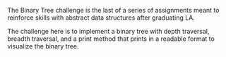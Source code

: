 The Binary Tree challenge is the last of a series of assignments meant to reinforce skills with abstract data structures after graduating LA.

The challenge here is to implement a binary tree with depth traversal, breadth traversal, and a print method that prints in a readable format to visualize the binary tree.
